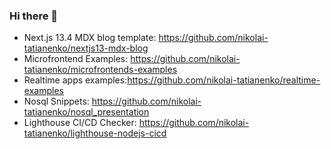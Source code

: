 ### Hi there 👋

<!--
**nikolai-tatianenko/nikolai-tatianenko** is a ✨ _special_ ✨ repository because its `README.md` (this file) appears on your GitHub profile.

Here are some ideas to get you started:

- 🔭 I’m currently working on ...
- 🌱 I’m currently learning ...
- 👯 I’m looking to collaborate on ...
- 🤔 I’m looking for help with ...
- 💬 Ask me about ...
- 📫 How to reach me: ...
- 😄 Pronouns: ...
- ⚡ Fun fact: ...
-->

* Next.js 13.4 MDX blog template: https://github.com/nikolai-tatianenko/nextjs13-mdx-blog
* Microfrontend Examples: https://github.com/nikolai-tatianenko/microfrontends-examples
* Realtime apps examples:https://github.com/nikolai-tatianenko/realtime-examples
* Nosql Snippets: https://github.com/nikolai-tatianenko/nosql_presentation
* Lighthouse CI/CD Checker: https://github.com/nikolai-tatianenko/lighthouse-nodejs-cicd
